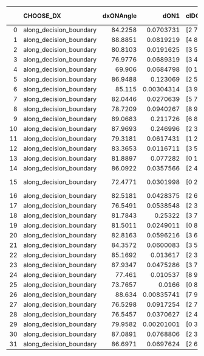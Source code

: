 |    | CHOOSE_DX               |   dxONAngle |       dON1 | cIDON1   |   dON_patch_1 |   nTON |        dON |   dxOFFAngle |       dOFF1 | cIDOFF1   |   dOFF_patch_1 |   nTOFF |        dOFF | SUCCESS   |   nExp |   dual_point_id |   subpoint_time_seconds |   total_execution_time |       logp |     dOFF/dON | Vote dOFF>dON   |
|---:|:------------------------|------------:|-----------:|:---------|--------------:|-------:|-----------:|-------------:|------------:|:----------|---------------:|--------:|------------:|:----------|-------:|----------------:|------------------------:|-----------------------:|-----------:|-------------:|:----------------|
|  0 | along_decision_boundary |     84.2258 | 0.0703731  | [2 7]    |    0.0703731  |      1 | 0.0703731  |      88.226  | 0.0116086   | [2 7]     |    0.0116086   |       1 | 0.0116086   | False     |      1 |               1 |                0.742973 |                1.90442 |  0         |  0.164957    | False           |
|  1 | along_decision_boundary |     88.8851 | 0.0819219  | [4 8]    |    0.0819219  |      1 | 0.0819219  |      85.9834 | 0.0903998   | [4 8]     |    0.0903998   |       1 | 0.0903998   | True      |      2 |               2 |                0.765486 |                2.78567 | -0.5       |  1.10349     | True            |
|  2 | along_decision_boundary |     80.8103 | 0.0191625  | [3 5]    |    0.0191625  |      1 | 0.0191625  |      86.9935 | 0.00609544  | [3 5]     |    0.00609544  |       1 | 0.00609544  | False     |      3 |               3 |                0.686847 |                3.8323  | -0         |  0.318091    | False           |
|  3 | along_decision_boundary |     76.9776 | 0.0689319  | [3 4]    |    0.0689319  |      1 | 0.0689319  |      86.2006 | 0.188859    | [3 4]     |    0.188859    |       1 | 0.188859    | True      |      4 |               4 |                0.902341 |                4.87431 | -0.166667  |  2.73979     | True            |
|  4 | along_decision_boundary |     69.906  | 0.0684798  | [0 1]    |    0.0684798  |      1 | 0.0684798  |      85.3706 | 0.100907    | [0 1]     |    0.100907    |       1 | 0.100907    | True      |      5 |               5 |                1.03566  |                6.06445 | -0         |  1.47353     | True            |
|  5 | along_decision_boundary |     86.9488 | 0.123069   | [2 5]    |    0.123069   |      1 | 0.123069   |      86.7855 | 0.0403492   | [2 5]     |    0.0403492   |       1 | 0.0403492   | False     |      6 |               6 |                1.31172  |                7.47181 | -0.1       |  0.327858    | False           |
|  6 | along_decision_boundary |     85.115  | 0.00304314 | [3 9]    |    0.00304314 |      1 | 0.00304314 |      89.3696 | 0.0216283   | [3 9]     |    0.0216283   |       1 | 0.0216283   | True      |      7 |               7 |                0.770447 |                8.29683 | -0         |  7.10724     | True            |
|  7 | along_decision_boundary |     82.0446 | 0.0270639  | [5 7]    |    0.0270639  |      1 | 0.0270639  |      84.2876 | 0.435815    | [5 7]     |    0.435815    |       1 | 0.435815    | True      |      8 |               8 |                1.23614  |                9.58295 | -0.0714286 | 16.1032      | True            |
|  8 | along_decision_boundary |     78.7209 | 0.0940267  | [8 9]    |    0.0940267  |      1 | 0.0940267  |      84.4823 | 0.211826    | [8 9]     |    0.211826    |       1 | 0.211826    | True      |      9 |               9 |                0.704297 |               10.3549  | -0.25      |  2.25283     | True            |
|  9 | along_decision_boundary |     89.0683 | 0.211726   | [6 8]    |    0.211726   |      1 | 0.211726   |      88.6457 | 0.857049    | [6 8]     |    0.857049    |       1 | 0.857049    | True      |     10 |              10 |                1.07072  |               11.4944  | -0.5       |  4.04791     | True            |
| 10 | along_decision_boundary |     87.9693 | 0.246996   | [2 3]    |    0.246996   |      1 | 0.246996   |      88.2471 | 0.536409    | [2 3]     |    0.536409    |       1 | 0.536409    | True      |     11 |              11 |                1.517    |               13.1044  | -0.8       |  2.17174     | True            |
| 11 | along_decision_boundary |     79.3181 | 0.0617431  | [1 2]    |    0.0617431  |      1 | 0.0617431  |      89.092  | 0.0596528   | [0 2]     |    0.0596528   |       1 | 0.0596528   | False     |     12 |              12 |                0.695705 |               13.9452  | -1.13636   |  0.966145    | False           |
| 12 | along_decision_boundary |     83.3653 | 0.0116711  | [3 5]    |    0.0116711  |      1 | 0.0116711  |      84.3076 | 0.0506035   | [3 5]     |    0.0506035   |       1 | 0.0506035   | True      |     13 |              13 |                0.802789 |               14.764   | -0.666667  |  4.33578     | True            |
| 13 | along_decision_boundary |     81.8897 | 0.077282   | [0 1]    |    0.077282   |      1 | 0.077282   |      89.1716 | 0.147676    | [0 1]     |    0.147676    |       1 | 0.147676    | True      |     14 |              14 |                1.05071  |               15.8774  | -0.961538  |  1.91088     | True            |
| 14 | along_decision_boundary |     86.0922 | 0.0357566  | [2 4]    |    0.0357566  |      1 | 0.0357566  |      88.9255 | 0.33805     | [2 4]     |    0.33805     |       1 | 0.33805     | True      |     15 |              15 |                1.59479  |               17.5222  | -1.28571   |  9.45422     | True            |
| 15 | along_decision_boundary |     72.4771 | 0.0301998  | [0 2]    |    0.0301998  |      1 | 0.0301998  |      87.2903 | 2.86231e-06 | [0 2]     |    2.86231e-06 |       1 | 2.86231e-06 | False     |     16 |              16 |                0.581007 |               18.1493  | -1.63333   |  9.47792e-05 | False           |
| 16 | along_decision_boundary |     82.5181 | 0.0428375  | [2 6]    |    0.0428375  |      1 | 0.0428375  |      85.1504 | 0.0114101   | [2 6]     |    0.0114101   |       1 | 0.0114101   | False     |     17 |              17 |                0.744114 |               19.0781  | -1.125     |  0.266358    | False           |
| 17 | along_decision_boundary |     76.5491 | 0.0538548  | [2 3]    |    0.0538548  |      1 | 0.0538548  |      84.7205 | 0.319749    | [2 3]     |    0.319749    |       1 | 0.319749    | True      |     18 |              18 |                0.825779 |               19.9607  | -0.735294  |  5.93724     | True            |
| 18 | along_decision_boundary |     81.7843 | 0.25322    | [3 7]    |    0.25322    |      1 | 0.25322    |      86.0555 | 0.560256    | [3 7]     |    0.560256    |       1 | 0.560256    | True      |     19 |              19 |                1.60157  |               21.6252  | -1         |  2.21253     | True            |
| 19 | along_decision_boundary |     81.5011 | 0.0249011  | [0 8]    |    0.0249011  |      1 | 0.0249011  |      80.2451 | 0.123645    | [1 8]     |    0.123645    |       1 | 0.123645    | True      |     20 |              20 |                1.03503  |               22.7352  | -1.28947   |  4.96543     | True            |
| 20 | along_decision_boundary |     82.8163 | 0.0596216  | [3 6]    |    0.0596216  |      1 | 0.0596216  |      86.3569 | 0.0199433   | [3 6]     |    0.0199433   |       1 | 0.0199433   | False     |     21 |              21 |                0.760881 |               23.5491  | -1.6       |  0.334498    | False           |
| 21 | along_decision_boundary |     84.3572 | 0.0600083  | [3 5]    |    0.0600083  |      1 | 0.0600083  |      88.9437 | 0.0780985   | [3 5]     |    0.0780985   |       1 | 0.0780985   | True      |     22 |              22 |                0.804789 |               24.4568  | -1.16667   |  1.30146     | True            |
| 22 | along_decision_boundary |     85.1692 | 0.013617   | [2 3]    |    0.013617   |      1 | 0.013617   |      89.2838 | 0.0147263   | [2 3]     |    0.0147263   |       1 | 0.0147263   | True      |     23 |              23 |                0.772602 |               25.3752  | -1.45455   |  1.08146     | True            |
| 23 | along_decision_boundary |     87.9347 | 0.0475286  | [3 7]    |    0.0475286  |      1 | 0.0475286  |      87.6613 | 0.0327226   | [3 7]     |    0.0327226   |       1 | 0.0327226   | False     |     24 |              24 |                0.826888 |               26.2341  | -1.76087   |  0.688483    | False           |
| 24 | along_decision_boundary |     77.461  | 0.010537   | [8 9]    |    0.010537   |      1 | 0.010537   |      80.4229 | 0.0684708   | [8 9]     |    0.0684708   |       1 | 0.0684708   | True      |     25 |              25 |                0.717323 |               27.0746  | -1.33333   |  6.49814     | True            |
| 25 | along_decision_boundary |     73.7657 | 0.0166     | [0 8]    |    0.0166     |      1 | 0.0166     |      85.2232 | 0.223223    | [1 8]     |    0.223223    |       1 | 0.223223    | True      |     26 |              26 |                0.742236 |               27.8751  | -1.62      | 13.4471      | True            |
| 26 | along_decision_boundary |     88.634  | 0.00835741 | [7 9]    |    0.00835741 |      1 | 0.00835741 |      84.1995 | 0.0591735   | [7 9]     |    0.0591735   |       1 | 0.0591735   | True      |     27 |              27 |                0.673869 |               28.59    | -1.92308   |  7.08036     | True            |
| 27 | along_decision_boundary |     76.5298 | 0.0917254  | [2 7]    |    0.0917254  |      1 | 0.0917254  |      81.8379 | 0.370565    | [2 7]     |    0.370565    |       1 | 0.370565    | True      |     28 |              28 |                0.718822 |               29.4548  | -2.24074   |  4.03994     | True            |
| 28 | along_decision_boundary |     76.5457 | 0.0370627  | [2 4]    |    0.0370627  |      1 | 0.0370627  |      83.2826 | 0.0697083   | [2 4]     |    0.0697083   |       1 | 0.0697083   | True      |     29 |              29 |                0.843108 |               30.3429  | -2.57143   |  1.88082     | True            |
| 29 | along_decision_boundary |     79.9582 | 0.00201001 | [0 3]    |    0.00201001 |      1 | 0.00201001 |      87.9979 | 0.0204158   | [1 3]     |    0.0204158   |       1 | 0.0204158   | True      |     30 |              30 |                0.646292 |               31.0359  | -2.91379   | 10.1571      | True            |
| 30 | along_decision_boundary |     87.0891 | 0.0768806  | [2 3]    |    0.0768806  |      1 | 0.0768806  |      87.5825 | 0.167565    | [2 3]     |    0.167565    |       1 | 0.167565    | True      |     31 |              31 |                0.727942 |               31.9147  | -3.26667   |  2.17955     | True            |
| 31 | along_decision_boundary |     86.6971 | 0.0697624  | [2 6]    |    0.0697624  |      1 | 0.0697624  |      86.603  | 0.224463    | [2 6]     |    0.224463    |       1 | 0.224463    | True      |     32 |              32 |                0.9941   |               32.9966  | -3.62903   |  3.21753     | True            |